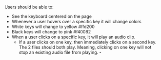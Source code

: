 Users should be able to:

- See the keyboard centered on the page
- Whenever a user hovers over a specific key it will change colors 
- White keys will change to yellow #ffd200
- Black keys will change to pink #f40082
- When a user clicks on a specific key, it will play an audio clip. 
  - If a user clicks on one key, then immediately clicks on a second key. The 2 files should both play. Meaning, clicking on one key will not stop an existing audio file from playing. -